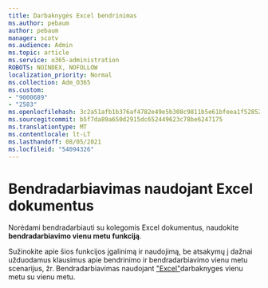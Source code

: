 ```yaml
---
title: Darbaknygės Excel bendrinimas
ms.author: pebaum
author: pebaum
manager: scotv
ms.audience: Admin
ms.topic: article
ms.service: o365-administration
ROBOTS: NOINDEX, NOFOLLOW
localization_priority: Normal
ms.collection: Adm_O365
ms.custom:
- "9000689"
- "2583"
ms.openlocfilehash: 3c2a51afb1b376af4782e49e5b308c9811b5e61bfeea1f52852a79178e818968
ms.sourcegitcommit: b5f7da89a650d2915dc652449623c78be6247175
ms.translationtype: MT
ms.contentlocale: lt-LT
ms.lasthandoff: 08/05/2021
ms.locfileid: "54094326"
---
```

# <a name="collaborate-on-excel-documents"></a>Bendradarbiavimas naudojant Excel dokumentus

Norėdami bendradarbiauti su kolegomis Excel dokumentus, naudokite **bendradarbiavimo vienu metu funkciją**. 

Sužinokite apie šios funkcijos įgalinimą ir naudojimą, be atsakymų į dažnai užduodamus klausimus apie bendrinimo ir bendradarbiavimo vienu metu scenarijus, žr. Bendradarbiavimas naudojant ["Excel"](https://support.office.com/article/7152aa8b-b791-414c-a3bb-3024e46fb104)darbaknyges vienu metu su vienu metu.
